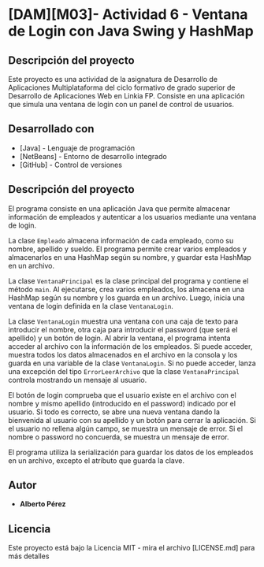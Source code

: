 # [DAM][M03]- Actividad 6 - Ventana de Login con Java Swing y HashMap
## Descripción del proyecto
Este proyecto es una actividad de la asignatura de Desarrollo de Aplicaciones Multiplataforma del ciclo formativo de grado superior de Desarrollo de Aplicaciones Web en Linkia FP. Consiste en una aplicación que simula una ventana de login con un panel de control de usuarios.

## Desarrollado con
* [Java] - Lenguaje de programación
* [NetBeans] - Entorno de desarrollo integrado
* [GitHub] - Control de versiones


## Descripción del proyecto
El programa consiste en una aplicación Java que permite almacenar información de empleados y autenticar a los usuarios mediante una ventana de login.

La clase `Empleado` almacena información de cada empleado, como su nombre, apellido y sueldo. El programa permite crear varios empleados y almacenarlos en una HashMap según su nombre, y guardar esta HashMap en un archivo.

La clase `VentanaPrincipal` es la clase principal del programa y contiene el método `main`. Al ejecutarse, crea varios empleados, los almacena en una HashMap según su nombre y los guarda en un archivo. Luego, inicia una ventana de login definida en la clase `VentanaLogin`.

La clase `VentanaLogin` muestra una ventana con una caja de texto para introducir el nombre, otra caja para introducir el password (que será el apellido) y un botón de login. Al abrir la ventana, el programa intenta acceder al archivo con la información de los empleados. Si puede acceder, muestra todos los datos almacenados en el archivo en la consola y los guarda en una variable de la clase `VentanaLogin`. Si no puede acceder, lanza una excepción del tipo `ErrorLeerArchivo` que la clase `VentanaPrincipal` controla mostrando un mensaje al usuario.

El botón de login comprueba que el usuario existe en el archivo con el nombre y mismo apellido (introducido en el password) indicado por el usuario. Si todo es correcto, se abre una nueva ventana dando la bienvenida al usuario con su apellido y un botón para cerrar la aplicación. Si el usuario no rellena algún campo, se muestra un mensaje de error. Si el nombre o password no concuerda, se muestra un mensaje de error.

El programa utiliza la serialización para guardar los datos de los empleados en un archivo, excepto el atributo que guarda la clave.

## Autor
* **Alberto Pérez** 

## Licencia
Este proyecto está bajo la Licencia MIT - mira el archivo [LICENSE.md] para más detalles